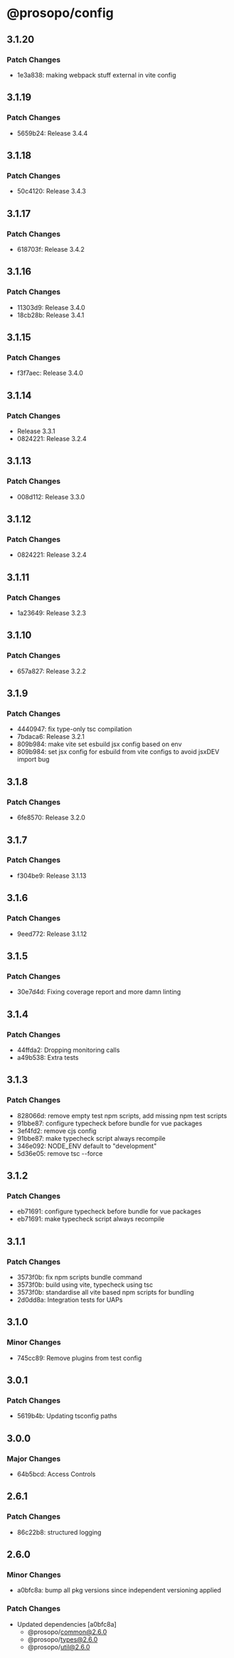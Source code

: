 # @prosopo/config

## 3.1.20
### Patch Changes

- 1e3a838: making webpack stuff external in vite config

## 3.1.19
### Patch Changes

- 5659b24: Release 3.4.4

## 3.1.18
### Patch Changes

- 50c4120: Release 3.4.3

## 3.1.17
### Patch Changes

- 618703f: Release 3.4.2

## 3.1.16
### Patch Changes

- 11303d9: Release 3.4.0
- 18cb28b: Release 3.4.1

## 3.1.15
### Patch Changes

- f3f7aec: Release 3.4.0

## 3.1.14
### Patch Changes

- Release 3.3.1
- 0824221: Release 3.2.4

## 3.1.13
### Patch Changes

- 008d112: Release 3.3.0

## 3.1.12
### Patch Changes

- 0824221: Release 3.2.4

## 3.1.11
### Patch Changes

- 1a23649: Release 3.2.3

## 3.1.10
### Patch Changes

- 657a827: Release 3.2.2

## 3.1.9
### Patch Changes

- 4440947: fix type-only tsc compilation
- 7bdaca6: Release 3.2.1
- 809b984: make vite set esbuild jsx config based on env
- 809b984: set jsx config for esbuild from vite configs to avoid jsxDEV import bug

## 3.1.8
### Patch Changes

- 6fe8570: Release 3.2.0

## 3.1.7
### Patch Changes

- f304be9: Release 3.1.13

## 3.1.6
### Patch Changes

- 9eed772: Release 3.1.12

## 3.1.5
### Patch Changes

- 30e7d4d: Fixing coverage report and more damn linting

## 3.1.4
### Patch Changes

- 44ffda2: Dropping monitoring calls
- a49b538: Extra tests

## 3.1.3
### Patch Changes

- 828066d: remove empty test npm scripts, add missing npm test scripts
- 91bbe87: configure typecheck before bundle for vue packages
- 3ef4fd2: remove cjs config
- 91bbe87: make typecheck script always recompile
- 346e092: NODE_ENV default to "development"
- 5d36e05: remove tsc --force

## 3.1.2
### Patch Changes

- eb71691: configure typecheck before bundle for vue packages
- eb71691: make typecheck script always recompile

## 3.1.1
### Patch Changes

- 3573f0b: fix npm scripts bundle command
- 3573f0b: build using vite, typecheck using tsc
- 3573f0b: standardise all vite based npm scripts for bundling
- 2d0dd8a: Integration tests for UAPs

## 3.1.0
### Minor Changes

- 745cc89: Remove plugins from test config

## 3.0.1
### Patch Changes

- 5619b4b: Updating tsconfig paths

## 3.0.0
### Major Changes

- 64b5bcd: Access Controls

## 2.6.1
### Patch Changes

- 86c22b8: structured logging

## 2.6.0

### Minor Changes

- a0bfc8a: bump all pkg versions since independent versioning applied

### Patch Changes

- Updated dependencies [a0bfc8a]
  - @prosopo/common@2.6.0
  - @prosopo/types@2.6.0
  - @prosopo/util@2.6.0
